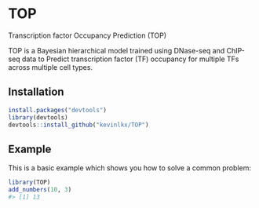 
<!-- README.md is generated from README.Rmd. Please edit that file -->
TOP
===

Transcription factor Occupancy Prediction (TOP)

<!-- badges: start -->
<!-- badges: end -->
TOP is a Bayesian hierarchical model trained using DNase-seq and ChIP-seq data to Predict transcription factor (TF) occupancy for multiple TFs across multiple cell types.

Installation
------------

``` r
install.packages("devtools")
library(devtools)
devtools::install_github("kevinlkx/TOP")
```

Example
-------

This is a basic example which shows you how to solve a common problem:

``` r
library(TOP)
add_numbers(10, 3)
#> [1] 13
```
